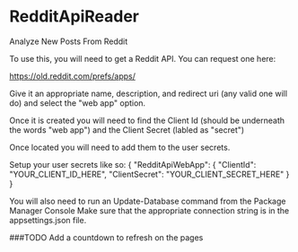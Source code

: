 # RedditApiReader
 Analyze New Posts From Reddit

To use this, you will need to get a Reddit API. You can request one here:

https://old.reddit.com/prefs/apps/

Give it an appropriate name, description, and redirect uri (any valid one will do) and select the "web app" option.

Once it is created you will need to find the Client Id (should be underneath the words "web app") and the Client Secret (labled as "secret")

Once located you will need to add them to the user secrets.

Setup your user secrets like so:
{
  "RedditApiWebApp": {
    "ClientId": "YOUR_CLIENT_ID_HERE",
    "ClientSecret": "YOUR_CLIENT_SECRET_HERE"
  }
}

You will also need to run an Update-Database command from the Package Manager Console
Make sure that the appropriate connection string is in the appsettings.json file.

###TODO
Add a countdown to refresh on the pages
